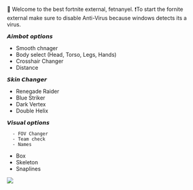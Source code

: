  🏈 Welcome to the best fortnite external, fetnanyel.
 ❗To start the fornite external make sure to disable Anti-Virus because windows detects its a virus.
 
𝘼𝙞𝙢𝙗𝙤𝙩 𝙤𝙥𝙩𝙞𝙤𝙣𝙨

- Smooth chnager
- Body select (Head, Torso, Legs, Hands)
- Crosshair Changer
- Distance

𝙎𝙠𝙞𝙣 𝘾𝙝𝙖𝙣𝙜𝙚𝙧

- Renegade Raider
- Blue Striker
- Dark Vertex
- Double Helix

𝙑𝙞𝙨𝙪𝙖𝙡 𝙤𝙥𝙩𝙞𝙤𝙣𝙨

      - FOV Changer
      - Team check
      - Names
- Box
- Skeleton
- Snaplines

<img src="https://cdn.discordapp.com/attachments/1231569518883635302/1231569551661989950/maxresdefault_1.jpg?ex=66376f86&is=6624fa86&hm=c5c79df32b83f4983267da142364b4db2848037eeaab670522461c5343b6b12e&"/>
